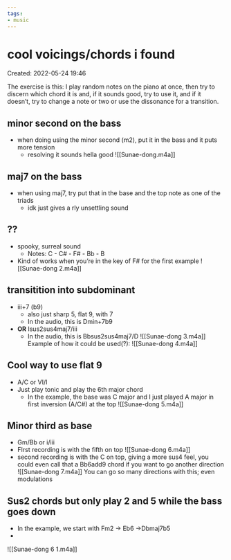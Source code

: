 ```yaml
---
tags:
- music
---
```

# cool voicings/chords i found 
Created: 2022-05-24 19:46  

The exercise is this: I play random notes on the piano at once, then try to discern which chord it is and, if it sounds good, try to use it, and if it doesn’t, try to change a note or two or use the dissonance for a transition. 

## minor second on the bass 
- when doing using the minor second (m2), put it in the bass and it puts more tension 
	- resolving it sounds hella good 
![[Sunae-dong.m4a]]

## maj7 on the bass 
- when using maj7, try put that in the base and the top note as one of the triads 
	- idk just gives a rly unsettling sound 

## ?? 
- spooky, surreal sound 
	- Notes: C - C# - F# - Bb - B 
- Kind of works when you’re in the key of F# for the first example 
![[Sunae-dong 2.m4a]]

## transitition into subdominant 
- iii+7 (b9) 
	- also just sharp 5, flat 9, with 7
	- In the audio, this is Dmin+7b9 
- **OR** Isus2sus4maj7/iii
	- In the audio, this is Bbsus2sus4maj7/D 
![[Sunae-dong 3.m4a]]
Example of how it could be used(?): 
![[Sunae-dong 4.m4a]]

## Cool way to use flat 9 
- A/C or VI/I 
- Just play tonic and play the 6th major chord 
	- In the example, the base was C major and I just played A major in first inversion (A/C#) at the top 
![[Sunae-dong 5.m4a]]

## Minor third as base 
- Gm/Bb or i/iii 
- FIrst recording is with the fifth on top 
![[Sunae-dong 6.m4a]]
- second recording is with the C on top, giving a more sus4 feel, you could even call that a Bb6add9 chord if you want to go another direction 
![[Sunae-dong 7.m4a]]
You can go so many directions with this; even modulations 

## Sus2 chords but only play 2 and 5 while the bass goes down 

- In the example, we start with Fm2 → Eb6 →Dbmaj7b5 
- 
![[Sunae-dong 6 1.m4a]]